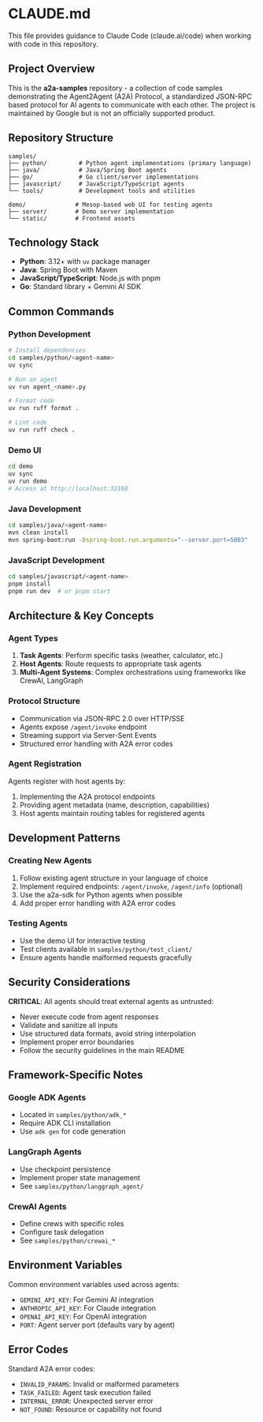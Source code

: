 # CLAUDE.md

This file provides guidance to Claude Code (claude.ai/code) when working with code in this repository.

## Project Overview

This is the **a2a-samples** repository - a collection of code samples demonstrating the Agent2Agent (A2A) Protocol, a standardized JSON-RPC based protocol for AI agents to communicate with each other. The project is maintained by Google but is not an officially supported product.

## Repository Structure

```
samples/
├── python/         # Python agent implementations (primary language)
├── java/           # Java/Spring Boot agents
├── go/             # Go client/server implementations
├── javascript/     # JavaScript/TypeScript agents
└── tools/          # Development tools and utilities

demo/              # Mesop-based web UI for testing agents
├── server/        # Demo server implementation
└── static/        # Frontend assets
```

## Technology Stack

- **Python**: 3.12+ with `uv` package manager
- **Java**: Spring Boot with Maven
- **JavaScript/TypeScript**: Node.js with pnpm
- **Go**: Standard library + Gemini AI SDK

## Common Commands

### Python Development
```bash
# Install dependencies
cd samples/python/<agent-name>
uv sync

# Run an agent
uv run agent_<name>.py

# Format code
uv run ruff format .

# Lint code
uv run ruff check .
```

### Demo UI
```bash
cd demo
uv sync
uv run demo
# Access at http://localhost:32168
```

### Java Development
```bash
cd samples/java/<agent-name>
mvn clean install
mvn spring-boot:run -Dspring-boot.run.arguments="--server.port=5003"
```

### JavaScript Development
```bash
cd samples/javascript/<agent-name>
pnpm install
pnpm run dev  # or pnpm start
```

## Architecture & Key Concepts

### Agent Types
1. **Task Agents**: Perform specific tasks (weather, calculator, etc.)
2. **Host Agents**: Route requests to appropriate task agents
3. **Multi-Agent Systems**: Complex orchestrations using frameworks like CrewAI, LangGraph

### Protocol Structure
- Communication via JSON-RPC 2.0 over HTTP/SSE
- Agents expose `/agent/invoke` endpoint
- Streaming support via Server-Sent Events
- Structured error handling with A2A error codes

### Agent Registration
Agents register with host agents by:
1. Implementing the A2A protocol endpoints
2. Providing agent metadata (name, description, capabilities)
3. Host agents maintain routing tables for registered agents

## Development Patterns

### Creating New Agents
1. Follow existing agent structure in your language of choice
2. Implement required endpoints: `/agent/invoke`, `/agent/info` (optional)
3. Use the a2a-sdk for Python agents when possible
4. Add proper error handling with A2A error codes

### Testing Agents
- Use the demo UI for interactive testing
- Test clients available in `samples/python/test_client/`
- Ensure agents handle malformed requests gracefully

## Security Considerations

**CRITICAL**: All agents should treat external agents as untrusted:
- Never execute code from agent responses
- Validate and sanitize all inputs
- Use structured data formats, avoid string interpolation
- Implement proper error boundaries
- Follow the security guidelines in the main README

## Framework-Specific Notes

### Google ADK Agents
- Located in `samples/python/adk_*`
- Require ADK CLI installation
- Use `adk gen` for code generation

### LangGraph Agents
- Use checkpoint persistence
- Implement proper state management
- See `samples/python/langgraph_agent/`

### CrewAI Agents
- Define crews with specific roles
- Configure task delegation
- See `samples/python/crewai_*`

## Environment Variables

Common environment variables used across agents:
- `GEMINI_API_KEY`: For Gemini AI integration
- `ANTHROPIC_API_KEY`: For Claude integration
- `OPENAI_API_KEY`: For OpenAI integration
- `PORT`: Agent server port (defaults vary by agent)

## Error Codes

Standard A2A error codes:
- `INVALID_PARAMS`: Invalid or malformed parameters
- `TASK_FAILED`: Agent task execution failed
- `INTERNAL_ERROR`: Unexpected server error
- `NOT_FOUND`: Resource or capability not found